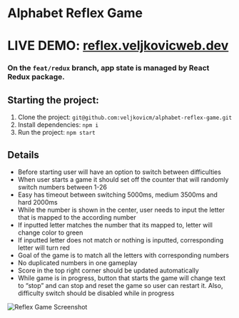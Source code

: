 # Alphabet Reflex Game

# LIVE DEMO: [reflex.veljkovicweb.dev](https://reflex.veljkovicweb.dev)

### On the `feat/redux` branch, app state is managed by React Redux package.

## Starting the project:

1. Clone the project: `git@github.com:veljkovicm/alphabet-reflex-game.git`
2. Install dependencies: `npm i`
3. Run the project: `npm start`

## Details

- Before starting user will have an option to switch between difficulties
- When user starts a game it should set off the counter that will randomly switch numbers
between 1-26
- Easy has timeout between switching 5000ms, medium 3500ms and hard 2000ms
- While the number is shown in the center, user needs to input the letter that is mapped to
the according number
- If inputted letter matches the number that its mapped to, letter will change color to green
- If inputted letter does not match or nothing is inputted, corresponding letter will turn red
- Goal of the game is to match all the letters with corresponding numbers
- No duplicated numbers in one gameplay
- Score in the top right corner should be updated automatically 
- While game is in progress, button that starts the game will change text to “stop” and can
stop and reset the game so user can restart it. Also, difficulty switch should be disabled
while in progress


![Reflex Game Screenshot](https://i.imgur.com/IHioG9b.png "Reflex Game Screenshot")
